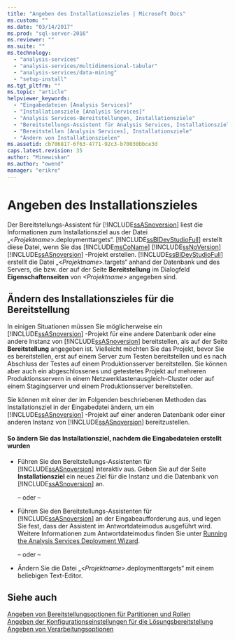 ```yaml
---
title: "Angeben des Installationszieles | Microsoft Docs"
ms.custom: ""
ms.date: "03/14/2017"
ms.prod: "sql-server-2016"
ms.reviewer: ""
ms.suite: ""
ms.technology: 
  - "analysis-services"
  - "analysis-services/multidimensional-tabular"
  - "analysis-services/data-mining"
  - "setup-install"
ms.tgt_pltfrm: ""
ms.topic: "article"
helpviewer_keywords: 
  - "Eingabedateien [Analysis Services]"
  - "Installationsziele [Analysis Services]"
  - "Analysis Services-Bereitstellungen, Installationsziele"
  - "Bereitstellungs-Assistent für Analysis Services, Installationsziele"
  - "Bereitstellen [Analysis Services], Installationsziele"
  - "Ändern von Installationszielen"
ms.assetid: cb706817-6f63-4771-92c3-b70030bbce3d
caps.latest.revision: 35
author: "Minewiskan"
ms.author: "owend"
manager: "erikre"
---
```

# Angeben des Installationszieles
  Der Bereitstellungs-Assistent für [!INCLUDE[ssASnoversion](../../includes/ssasnoversion-md.md)] liest die Informationen zum Installationsziel aus der Datei „\<*Projektname*>.deploymenttargets“. [!INCLUDE[ssBIDevStudioFull](../../includes/ssbidevstudiofull-md.md)] erstellt diese Datei, wenn Sie das [!INCLUDE[msCoName](../../includes/msconame-md.md)] [!INCLUDE[ssNoVersion](../../includes/ssnoversion-md.md)] [!INCLUDE[ssASnoversion](../../includes/ssasnoversion-md.md)] -Projekt erstellen. [!INCLUDE[ssBIDevStudioFull](../../includes/ssbidevstudiofull-md.md)] erstellt die Datei „\<*Projektname*>.targets“ anhand der Datenbank und des Servers, die bzw. der auf der Seite **Bereitstellung** im Dialogfeld **Eigenschaftenseiten** von *\<Projektname>* angegeben sind.  
  
## Ändern des Installationszieles für die Bereitstellung  
 In einigen Situationen müssen Sie möglicherweise ein [!INCLUDE[ssASnoversion](../../includes/ssasnoversion-md.md)] -Projekt für eine andere Datenbank oder eine andere Instanz von [!INCLUDE[ssASnoversion](../../includes/ssasnoversion-md.md)] bereitstellen, als auf der Seite **Bereitstellung** angegeben ist. Vielleicht möchten Sie das Projekt, bevor Sie es bereitstellen, erst auf einem Server zum Testen bereitstellen und es nach Abschluss der Testes auf einem Produktionsserver bereitstellen. Sie können aber auch ein abgeschlossenes und getestetes Projekt auf mehreren Produktionsservern in einem Netzwerklastenausgleich-Cluster oder auf einem Stagingserver und einem Produktionsserver bereitstellen.  
  
 Sie können mit einer der im Folgenden beschriebenen Methoden das Installationsziel in der Eingabedatei ändern, um ein [!INCLUDE[ssASnoversion](../../includes/ssasnoversion-md.md)] -Projekt auf einer anderen Datenbank oder einer anderen Instanz von [!INCLUDE[ssASnoversion](../../includes/ssasnoversion-md.md)] bereitzustellen.  
  
#### So ändern Sie das Installationsziel, nachdem die Eingabedateien erstellt wurden  
  
-   Führen Sie den Bereitstellungs-Assistenten für [!INCLUDE[ssASnoversion](../../includes/ssasnoversion-md.md)] interaktiv aus. Geben Sie auf der Seite **Installationsziel** ein neues Ziel für die Instanz und die Datenbank von [!INCLUDE[ssASnoversion](../../includes/ssasnoversion-md.md)] an.  
  
     – oder –  
  
-   Führen Sie den Bereitstellungs-Assistenten für [!INCLUDE[ssASnoversion](../../includes/ssasnoversion-md.md)] an der Eingabeaufforderung aus, und legen Sie fest, dass der Assistent im Antwortdateimodus ausgeführt wird. Weitere Informationen zum Antwortdateimodus finden Sie unter [Running the Analysis Services Deployment Wizard](../../analysis-services/multidimensional-models/running-the-analysis-services-deployment-wizard.md).  
  
     – oder –  
  
-   Ändern Sie die Datei „\<*Projektname*>.deploymenttargets“ mit einem beliebigen Text-Editor.  
  
## Siehe auch  
 [Angeben von Bereitstellungsoptionen für Partitionen und Rollen](../../analysis-services/multidimensional-models/specifying-partition-and-role-deployment-options.md)   
 [Angeben der Konfigurationseinstellungen für die Lösungsbereitstellung](../../analysis-services/multidimensional-models/specifying-configuration-settings-for-solution-deployment.md)   
 [Angeben von Verarbeitungsoptionen](../../analysis-services/multidimensional-models/specifying-processing-options.md)  
  
  
